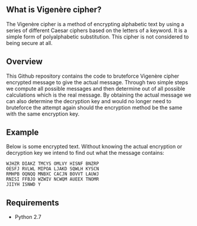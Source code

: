 ## What is Vigenère cipher?
The Vigenère cipher is a method of encrypting alphabetic text by using a series of different Caesar ciphers based on the letters of a keyword. 
It is a simple form of polyalphabetic substitution. This cipher is not considered to being secure at all.

## Overview
This Github repository contains the code to bruteforce Vigenère cipher encrypted message to give the actual message.
Through two simple steps we compute all possible messages and then determine out of all possible calculations which is the real message.
By obtaining the actual message we can also determine the decryption key and would no longer need to bruteforce the attempt again should the encryption method be the same with the same encryption key.

## Example
Below is some encrypted text. Without knowing the actual encryption or decryption key we intend to find out what the message contains:
```
WJHZR DIAKZ TMCYS OMLVY HISNF BNZRP
OESFJ RVLWL MIPOA LJAKD SQWLH KYSCN
RMHPB OQNQQ MNBXC CACJN BOVVT LAUWJ
RNISI FFBJO WZWIV NCWQM AUEEX TNOMR
JIIYH ISNWD Y
```

## Requirements
* Python 2.7
